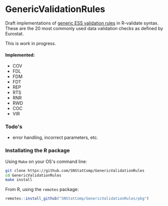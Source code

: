 # GenericValidationRules

Draft implementations of [generic ESS validation
rules](pkg/inst/doc/20180202_maintypes.pdf) in R-validate syntax.  These are
the 20 most commonly used data validation checks as defined by Eurostat.


This is work in progress.




#### Implemented:

- COV 
- FDL 
- FDM 
- FDT
- REP
- RTS
- RNR
- RWD
- COC
- VIR

### Todo's
- error handling, incorrect parameters, etc.



### Installating the R package

Using `Make` on your OS's command line:

```bash
git clone https://github.com/SNStatComp/GenericValidationRules
cd GenericValidationRules
make install
```

From R, using the `remotes` package:

```r
remotes::install_github("SNStatComp/GenericValidationRules/pkg")
```

